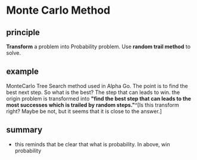 # Monte Carlo Method
## principle
**Transform** a problem into Probability problem. Use **random trail method** to solve.
## example
MonteCarlo Tree Search method used in Alpha Go. The point is to find the best next step.
So what is the best? The step that can leads to win.
the origin problem is transformed into **"find the best step that can leads to the most successes which is trailed by random steps."**^[Is this transform right? Maybe be not, but it seems that it is close to the answer.]
## summary
- this reminds that be clear that what is probability. In above, win probability 

